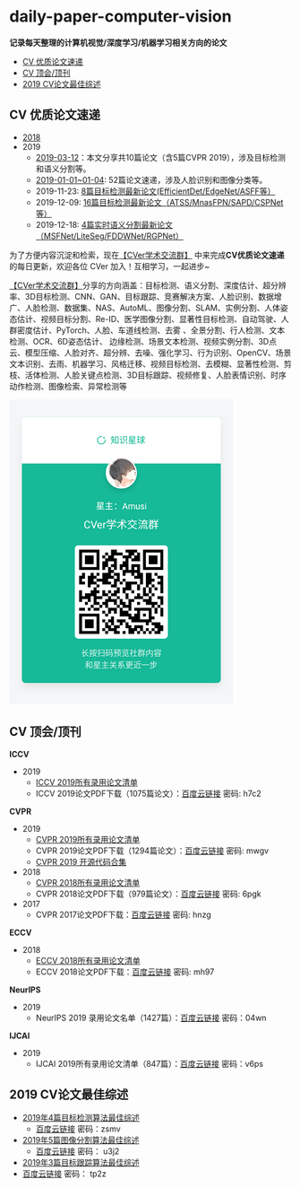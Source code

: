 # daily-paper-computer-vision
**记录每天整理的计算机视觉/深度学习/机器学习相关方向的论文**

- [CV 优质论文速递](#PaperDaily)
- [CV 顶会/顶刊](#TopPaper)
- [2019 CV论文最佳综述](#TopSurvey)

<a name="PaperDaily"></a>

## CV 优质论文速递

- [2018](2018-Paper.md)
- 2019
  - [2019-03-12](2019/03/12.md)：本文分享共10篇论文（含5篇CVPR 2019），涉及目标检测和语义分割等。
  - [2019-01-01~01-04](2019/01/01-04.md): 52篇论文速递，涉及人脸识别和图像分类等。
  - 2019-11-23: [8篇目标检测最新论文(EfficientDet/EdgeNet/ASFF等）](https://mp.weixin.qq.com/s/qRr0199V1X-E5kTlXTcvig)
  - 2019-12-09: [16篇目标检测最新论文（ATSS/MnasFPN/SAPD/CSPNet等）](https://mp.weixin.qq.com/s/q_0NntaL04zh5GYPC55oqw)
  - 2019-12-18: [4篇实时语义分割最新论文（MSFNet/LiteSeg/FDDWNet/RGPNet）](https://mp.weixin.qq.com/s/-WD5adiSWOxRIT3nZf6R_Q)

为了方便内容沉淀和检索，现在[【CVer学术交流群】](https://t.zsxq.com/nIieyRz) 中来完成**CV优质论文速递**的每日更新，欢迎各位 CVer 加入！互相学习，一起进步~

[【CVer学术交流群】](https://t.zsxq.com/nIieyRz)分享的方向涵盖：目标检测、语义分割、深度估计、超分辨率、3D目标检测、CNN、GAN、目标跟踪、竞赛解决方案、人脸识别、数据增广、人脸检测、数据集、NAS、AutoML、图像分割、SLAM、实例分割、人体姿态估计、视频目标分割、Re-ID、医学图像分割、显著性目标检测、自动驾驶、人群密度估计、PyTorch、人脸、车道线检测、去雾 、全景分割、行人检测、文本检测、OCR、6D姿态估计、 边缘检测、场景文本检测、视频实例分割、3D点云、模型压缩、人脸对齐、超分辨、去噪、强化学习、行为识别、OpenCV、场景文本识别、去雨、机器学习、风格迁移、视频目标检测、去模糊、显著性检测、剪枝、活体检测、人脸关键点检测、3D目标跟踪、视频修复、人脸表情识别、时序动作检测、图像检索、异常检测等

![CVer学术交流群](./CVer学术交流群.png)

<a name="TopPaper"></a>

## CV 顶会/顶刊

**ICCV**

- 2019
  - [ICCV 2019所有录用论文清单](<http://openaccess.thecvf.com/ICCV2019.py>) 
  - ICCV 2019论文PDF下载（1075篇论文）：[百度云链接](https://pan.baidu.com/s/1snDhED1Y-6qbV1ImQoYIPA ) 密码: h7c2

**CVPR**

- 2019
  - [CVPR 2019所有录用论文清单](<http://openaccess.thecvf.com/CVPR2019.py>) 
  - CVPR 2019论文PDF下载（1294篇论文）：[百度云链接](https://pan.baidu.com/s/19ef0HOz4hduDpcEK2PY9Kw ) 密码: mwgv
  - [CVPR 2019 开源代码合集](<https://github.com/amusi/CVPR2019-Code>)
- 2018
  - [CVPR 2018所有录用论文清单](2018/cvpr2018-paper-list.csv) 
  - CVPR 2018论文PDF下载（979篇论文）：[百度云链接](https://pan.baidu.com/s/1lYEM_kkw1PWTkQzUvjG2pw)   密码: 6pgk 
- 2017
  - CVPR 2017论文PDF下载：[百度云链接](https://pan.baidu.com/s/1RP1wQBFxs8BT0KBLiukxBw)   密码: hnzg

**ECCV**

- 2018
  - [ECCV 2018所有录用论文清单](http://openaccess.thecvf.com/ECCV2018.py) 
  - ECCV 2018论文PDF下载：[百度云链接](https://pan.baidu.com/s/1Mg0Kw9bepUK6_vqqVSOjNQ)   密码: mh97

**NeurIPS**

- 2019
  - NeurIPS 2019 录用论文名单（1427篇）：[百度云链接](https://pan.baidu.com/s/1TxD263qqXmja3fBZVwtP3g)  密码：04wn 

**IJCAI**

- 2019
  - IJCAI 2019所有录用论文清单（847篇）：[百度云链接](https://pan.baidu.com/s/1mVEowSZLBcz3X-_CZt7svA)  密码：v6ps

<a name="TopSurvey"></a>

## 2019 CV论文最佳综述

- [2019年4篇目标检测算法最佳综述](https://zhuanlan.zhihu.com/p/94090477) 
  - [百度云链接](https://pan.baidu.com/s/1KPWaEqun3a1T5fddmrf49A)     密码：zsmv
- [2019年5篇图像分割算法最佳综述](https://zhuanlan.zhihu.com/p/95046357) 
  - [百度云链接]( https://pan.baidu.com/s/1m12K1yOgjLy2xfDuKnxz9w )     密码： u3j2
-  [2019年3篇目标跟踪算法最佳综述]( https://zhuanlan.zhihu.com/p/95499141 ) 
  - [百度云链接]( https://pan.baidu.com/s/1y8LKO_L2m8shcJJ5uNMa8A )     密码： tp2z 